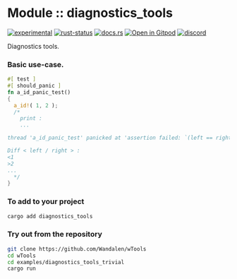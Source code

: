 <!-- {{# generate.module_header{} #}} -->

# Module :: diagnostics_tools
[![experimental](https://raster.shields.io/static/v1?label=stability&message=experimental&color=orange&logoColor=eee)](https://github.com/emersion/stability-badges#experimental) [![rust-status](https://github.com/Wandalen/wTools/actions/workflows/ModuleDiagnosticsToolsPush.yml/badge.svg)](https://github.com/Wandalen/wTools/actions/workflows/ModuleDiagnosticsToolsPush.yml) [![docs.rs](https://img.shields.io/docsrs/diagnostics_tools?color=e3e8f0&logo=docs.rs)](https://docs.rs/diagnostics_tools) [![Open in Gitpod](https://raster.shields.io/static/v1?label=try&message=online&color=eee&logo=gitpod&logoColor=eee)](https://gitpod.io/#RUN_PATH=.,SAMPLE_FILE=sample%2Frust%2Fdiagnostics_tools_trivial_sample%2Fsrc%2Fmain.rs,RUN_POSTFIX=--example%20diagnostics_tools_trivial_sample/https://github.com/Wandalen/wTools) [![discord](https://img.shields.io/discord/872391416519737405?color=eee&logo=discord&logoColor=eee&label=ask)](https://discord.gg/m3YfbXpUUY)

Diagnostics tools.

### Basic use-case.

<!-- {{# generate.module_sample{} #}} -->

```rust
#[ test ]
#[ should_panic ]
fn a_id_panic_test()
{
  a_id!( 1, 2 );
  /*
    print :
    ...

thread 'a_id_panic_test' panicked at 'assertion failed: `(left == right)`

Diff < left / right > :
<1
>2
...
  */
}
```
<!-- zzz : qqq : add --> <!-- aaa : added -->

### To add to your project

```sh
cargo add diagnostics_tools
```

### Try out from the repository

```sh
git clone https://github.com/Wandalen/wTools
cd wTools
cd examples/diagnostics_tools_trivial
cargo run
```
